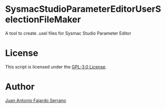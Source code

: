 # SysmacStudioParameterEditorUserSelectionFileMaker
A tool to create .usel files for Sysmac Studio Parameter Editor

# License
This script is licensed under the [GPL-3.0 License](https://github.com/JAFS6/SysmacStudioParameterEditorUserSelectionFileMaker/blob/main/LICENSE).

# Author
[Juan Antonio Fajardo Serrano](https://www.linkedin.com/in/jafs6)
